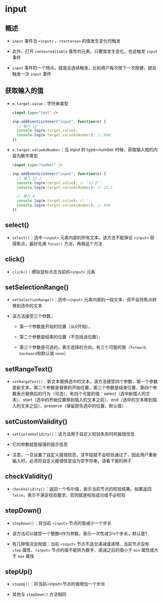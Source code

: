 # input

## 概述

- `input` 事件当 `<input>` 、`<textarea>` 的值发生变化时触发

- 此外，打开 `contenteditable` 属性的元素，只要值发生变化，也会触发 `input` 事件

- `input` 事件的一个特点，就是会连续触发，比如用户每次按下一次按键，就会触发一次 `input` 事件

## 获取输入的值

- `e.target.value`：字符串类型

    ```html
    <input type="text" />
    ```

    ```js
    inp.addEventListener("input", function(e) {
      // 输入 12
      console.log(e.target.value);
      console.log(e.target.valueAsNumber); // NaN
    })
    ```

- `e.target.valueAsNumber`：当 input 的 type=number 时候，获取输入框的内容为数字类型

    ```html
    <input type="number" />
    ```

    ```js
    inp.addEventListener("input", function(e) {
      // 输入 12.2
      console.log(e.target.value); // '12.2'
      console.log(e.target.valueAsNumber); // 12.2

      // 输入 e
      console.log(e.target.value); // ''
      console.log(e.target.valueAsNumber); // NaN
    })
    ```

## select()

- `select()`：选中 `<input>` 元素内部的所有文本。该方法不能保证 `<input>` 获得焦点，最好先用 `focus()` 方法，再用这个方法

## click()

- `click()`：模拟鼠标点击当前的`<input>` 元素

## setSelectionRange()

- `setSelectionRange()`：选中 `<input>` 元素内部的一段文本，但不会将焦点转移到选中的文本

- 该方法接受三个参数，

  - 第一个参数是开始的位置（从0开始），

  - 第二个参数是结束的位置（不包括该位置），

  - 第三个参数是可选的，表示选择的方向，有三个可能的值（`forward`、`backward`和默认值 `none`）

## setRangeText()

- `setRangeText()`：新文本替换选中的文本。该方法接受四个参数，第一个参数是新文本，第二个参数是替换的开始位置，第三个参数是结束位置，第四个参数表示替换后的行为（可选），有四个可能的值：select（选中新插入的文本）、start（选中的开始位置移到插入的文本之前）、end（选中的文本移到插入的文本之后）、preserve（保留原先选中的位置，默认值）

## setCustomValidity()

- `setCustomValidity()`：该方法用于自定义校验失败时的报错信息

- 它的参数就是报错的提示信息

- 注意，一旦设置了自定义报错信息，该字段就不会校验通过了，因此用户重新输入时，必须将自定义报错信息设为空字符串，请看下面的例子

## checkValidity()

- `checkValidity()`：返回一个布尔值，表示当前节点的校验结果。如果返回 `false`，表示不满足校验要求，否则就是校验成功或不必校验

## stepDown()

- `stepDown()`：将当前 `<input>` 节点的值减少一个步长

- 该方法可以接受一个整数n作为参数，表示一次性减少n个步长，默认是1

- 有几种情况会抛错：当前 `<input>` 节点不适合递减或递增、当前节点没有 `step` 属性、`<input>` 节点的值不能转为数字、递减之后的值小于 `min` 属性或大于 `max` 属性

## stepUp()

- `stepUp()`：将当前\<input>节点的值增加一个步长

- 其他与 `stepDown()` 方法相同
